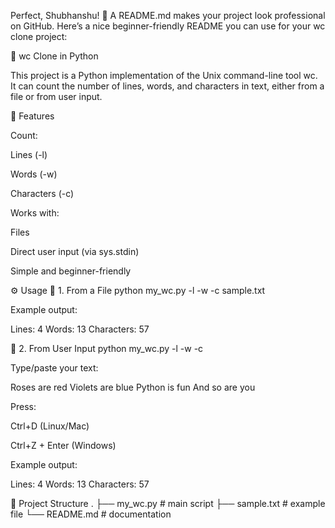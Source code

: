 Perfect, Shubhanshu! 🚀
A README.md makes your project look professional on GitHub. Here’s a nice beginner-friendly README you can use for your wc clone project:

📝 wc Clone in Python

This project is a Python implementation of the Unix command-line tool wc.
It can count the number of lines, words, and characters in text, either from a file or from user input.

📌 Features

Count:

Lines (-l)

Words (-w)

Characters (-c)

Works with:

Files

Direct user input (via sys.stdin)

Simple and beginner-friendly

⚙️ Usage
🔹 1. From a File
python my_wc.py -l -w -c sample.txt


Example output:

Lines: 4
Words: 13
Characters: 57

🔹 2. From User Input
python my_wc.py -l -w -c


Type/paste your text:

Roses are red
Violets are blue
Python is fun
And so are you


Press:

Ctrl+D (Linux/Mac)

Ctrl+Z + Enter (Windows)

Example output:

Lines: 4
Words: 13
Characters: 57

📂 Project Structure
.
├── my_wc.py       # main script
├── sample.txt     # example file
└── README.md      # documentation
